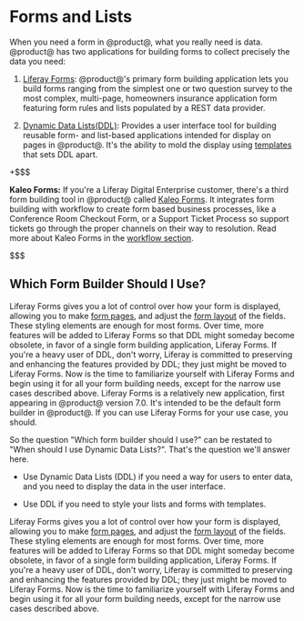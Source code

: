 # Forms and Lists

When you need a form in @product@, what you really need is data. @product@ has
two applications for building forms to collect precisely the data you need:

1.  [Liferay Forms](/discover/portal/-/knowledge_base/7-0/collecting-information-from-users): @product@'s primary form building application lets you
    build forms ranging from the simplest one or two question survey to the most
    complex, multi-page, homeowners insurance application form featuring form
    rules and lists populated by a REST data provider.

2.  [Dynamic Data
    Lists(DDL)](/discover/portal/-/knowledge_base/7-0/creating-simple-applications):
    Provides a user interface tool for building reusable form- and list-based
    applications intended for display on pages in @product@. It's the ability to
    mold the display using [templates](/discover/portal/-/knowledge_base/7-0/using-templates-to-display-forms-and-lists) that sets DDL apart.

+$$$

**Kaleo Forms:** If you're a Liferay Digital Enterprise customer, there's a
third form building tool in @product@ called [Kaleo
Forms](/discover/portal/-/knowledge_base/7-0/workflow-forms). It integrates form
building with workflow to create form based business processes, like a
Conference Room Checkout Form, or a Support Ticket Process so support tickets go
through the proper channels on their way to resolution. Read more about Kaleo
Forms in the [workflow
section](/discover/portal/-/knowledge_base/7-0/using-workflow).

$$$

## Which Form Builder Should I Use?

Liferay Forms gives you a lot of control over how your form is displayed,
allowing you to make [form
pages](/discover/portal/-/knowledge_base/7-0/creating-advanced-forms#creating-form-pages),
and adjust the [form
layout](/discover/portal/-/knowledge_base/7-0/creating-advanced-forms#form-layouts)
of the fields. These styling elements are enough for most forms. Over time, more
features will be added to Liferay Forms so that DDL might someday become
obsolete, in favor of a single form building application, Liferay Forms. If
you're a heavy user of DDL, don't worry, Liferay is committed to preserving and
enhancing the features provided by DDL; they just might be moved to Liferay Forms. Now is the time to familiarize yourself with Liferay Forms and
begin using it for all your form building needs, except for the narrow use cases
described above.
Liferay Forms is a relatively new application, first appearing in @product@
version 7.0. It's intended to be the default form builder in @product@. If you
can use Liferay Forms for your use case, you should.

So the question "Which form builder should I use?" can be restated to "When
should I use Dynamic Data Lists?". That's the question we'll answer here.

- Use Dynamic Data Lists (DDL) if you need a way for users to enter data, and
    you need to display the data in the user interface.

- Use DDL if you need to style your lists and forms with templates.

Liferay Forms gives you a lot of control over how your form is displayed,
allowing you to make [form
pages](/discover/portal/-/knowledge_base/7-0/creating-advanced-forms#creating-form-pages),
and adjust the [form
layout](/discover/portal/-/knowledge_base/7-0/creating-advanced-forms#form-layouts)
of the fields. These styling elements are enough for most forms. Over time, more
features will be added to Liferay Forms so that DDL might someday become
obsolete, in favor of a single form building application, Liferay Forms. If
you're a heavy user of DDL, don't worry, Liferay is committed to preserving and
enhancing the features provided by DDL; they just might be moved to Liferay
Forms. Now is the time to familiarize yourself with Liferay Forms and begin
using it for all your form building needs, except for the narrow use cases
described above.
